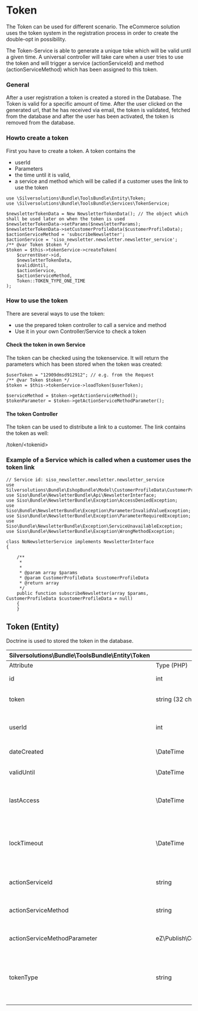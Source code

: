 #  Token 

The Token can be used for different scenario. The eCommerce solution uses the token system in the registration process in order to create the double-opt in possibility.

The Token-Service is able to generate a unique toke which will be valid until a given time. A universal controller will take care when a user tries to use the token and will trigger a service (actionServiceId)  and method (actionServiceMethod) which has been assigned to this token. 

### General

After a user registration a token is created a stored in the Database. The Token is valid for a specific amount of time. After the user clicked on the generated url, that he has received via email, the token is validated, fetched from the database and after the user has been activated, the token is removed from the database.

### Howto create a token

First you have to create a token. A token contains the

  - userId
  - Parameters 
  - the time until it is valid, 
  - a service and method which will be called if a customer uses the link to use the token

``` 
use \Silversolutions\Bundle\ToolsBundle\Entity\Token;
use \Silversolutions\Bundle\ToolsBundle\Services\TokenService;

$newsletterTokenData = New NewsletterTokenData(); // The object which shall be used later on when the token is used
$newsletterTokenData->setParams($newsletterParams);
$newsletterTokenData->setCustomerProfileData($customerProfileData);
$actionServiceMethod = 'subscribeNewsletter';
$actionService = 'siso_newsletter.newsletter.newsletter_service';
/** @var Token $token */
$token = $this->tokenService->createToken(
    $currentUser->id,
    $newsletterTokenData,
    $validUntil,
    $actionService,
    $actionServiceMethod,
    Token::TOKEN_TYPE_ONE_TIME
);

```

### How to use the token

There are several ways to use the token:

  - use the prepared token controller to call a service and method
  - Use it in your own Controller/Service to check a token

#### Check the token in own Service

The token can be checked using the tokenservice. It will return the parameters which has been stored when the token was created: 

``` 
$userToken = "12909dmsd912912"; // e.g. from the Request
/** @var Token $token */
$token = $this->tokenService->loadToken($userToken);

$serviceMethod = $token->getActionServiceMethod();
$tokenParameter = $token->getActionServiceMethodParameter();
```

#### The token Controller

The token can be used to distribute a link to a customer. The link contains the token as well:

/token/\<tokenid\>

### Example of a Service which is called when a customer uses the token link

``` 
// Service id: siso_newsletter.newsletter.newsletter_service
use Silversolutions\Bundle\EshopBundle\Model\CustomerProfileData\CustomerProfileData;
use Siso\Bundle\NewsletterBundle\Api\NewsletterInterface;
use Siso\Bundle\NewsletterBundle\Exception\AccessDeniedException;
use Siso\Bundle\NewsletterBundle\Exception\ParameterInvalidValueException;
use Siso\Bundle\NewsletterBundle\Exception\ParameterRequiredException;
use Siso\Bundle\NewsletterBundle\Exception\ServiceUnavailableException;
use Siso\Bundle\NewsletterBundle\Exception\WrongMethodException;

class NoNewsletterService implements NewsletterInterface
{

    /**
     * 
     *
     * @param array $params
     * @param CustomerProfileData $customerProfileData
     * @return array
     */
    public function subscribeNewsletter(array $params, CustomerProfileData $customerProfileData = null)
    {
    }
```

## Token (Entity)

Doctrine is used to stored the token in the database.

<table>
<thead>
<tr class="header">
<th>Silversolutions\Bundle\ToolsBundle\Entity\Token</th>
<th><br />
</th>
<th><br />
</th>
<th><br />
</th>
</tr>
</thead>
<tbody>
<tr>
<td>Attribute</td>
<td>Type (PHP)</td>
<td>Mandatory</td>
<td>Usage</td>
</tr>
<tr>
<td>id</td>
<td>int</td>
<td>yes</td>
<td>primary key. Must be unique.</td>
</tr>
<tr>
<td>token</td>
<td>string (32 chars)</td>
<td>yes</td>
<td>generated token. Must be unique.</td>
</tr>
<tr>
<td>userId</td>
<td>int</td>
<td>yes</td>
<td>Id of the user, who has created the token. Can be anonymous.</td>
</tr>
<tr>
<td>dateCreated</td>
<td>\DateTime</td>
<td>yes</td>
<td>Timestamp of token creation.</td>
</tr>
<tr>
<td>validUntil</td>
<td>\DateTime</td>
<td>yes</td>
<td>Timestamp until the token is valid.</td>
</tr>
<tr>
<td>lastAccess</td>
<td>\DateTime</td>
<td>yes</td>
<td>Timestamp when the token has been requested last</td>
</tr>
<tr>
<td>lockTimeout</td>
<td>\DateTime</td>
<td>no</td>
<td>Timestamp how long the token is locked. In this time after last access the token can not be used.</td>
</tr>
<tr>
<td>actionServiceId</td>
<td>string</td>
<td>yes</td>
<td>ID of the service that will be invoked</td>
</tr>
<tr>
<td>actionServiceMethod</td>
<td>string</td>
<td>yes</td>
<td>Name of the Service method, that will be invoked</td>
</tr>
<tr>
<td>actionServiceMethodParameter</td>
<td>eZ\Publish\Core\Repository\Values\User\User </td>
<td>yes</td>
<td>Parameter for the service method</td>
</tr>
<tr>
<td>tokenType</td>
<td>string</td>
<td>yes</td>
<td>type of the token. Currently only <strong>one_time_token</strong>. Only defined types are allowed.</td>
</tr>
</tbody>
</table>
